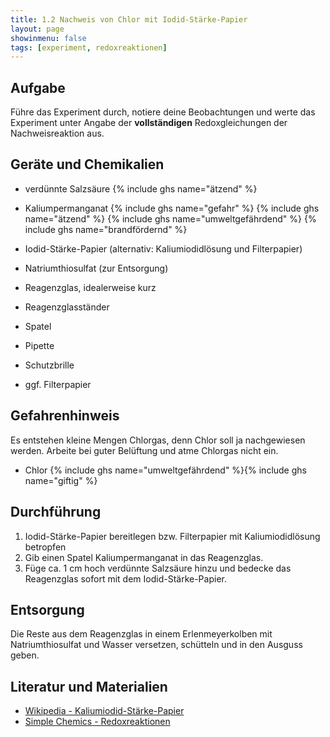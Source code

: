 ```yaml
---
title: 1.2 Nachweis von Chlor mit Iodid-Stärke-Papier
layout: page
showinmenu: false
tags: [experiment, redoxreaktionen]
---
```


## Aufgabe

Führe das Experiment durch, notiere deine Beobachtungen und werte das Experiment unter Angabe der **vollständigen** Redoxgleichungen der Nachweisreaktion aus.

## Geräte und Chemikalien

- verdünnte Salzsäure {% include ghs name="ätzend" %}
- Kaliumpermanganat {% include ghs name="gefahr" %} {% include ghs name="ätzend" %} {% include ghs name="umweltgefährdend" %} {% include ghs name="brandfördernd" %}
- Iodid-Stärke-Papier (alternativ: Kaliumiodidlösung und Filterpapier)
- Natriumthiosulfat (zur Entsorgung)

- Reagenzglas, idealerweise kurz
- Reagenzglasständer
- Spatel
- Pipette
- Schutzbrille
- ggf. Filterpapier

## Gefahrenhinweis

Es entstehen kleine Mengen Chlorgas, denn Chlor soll ja nachgewiesen werden. Arbeite bei guter Belüftung und atme Chlorgas nicht ein.

 - Chlor {% include ghs name="umweltgefährdend" %}{% include ghs name="giftig" %}

## Durchführung

1. Iodid-Stärke-Papier bereitlegen bzw. Filterpapier mit Kaliumiodidlösung betropfen
2. Gib einen Spatel Kaliumpermanganat in das Reagenzglas. 
3. Füge ca. 1 cm hoch verdünnte Salzsäure hinzu und bedecke das Reagenzglas sofort mit dem Iodid-Stärke-Papier.

## Entsorgung

Die Reste aus dem Reagenzglas in einem Erlenmeyerkolben mit Natriumthiosulfat und Wasser versetzen, schütteln und in den Ausguss geben.

## Literatur und Materialien

- [Wikipedia - Kaliumiodid-Stärke-Papier](https://de.wikipedia.org/wiki/Kaliumiodidstärkepapier)
- [Simple Chemics - Redoxreaktionen](https://www.youtube.com/watch?v=aQNaXLFBqpw)
